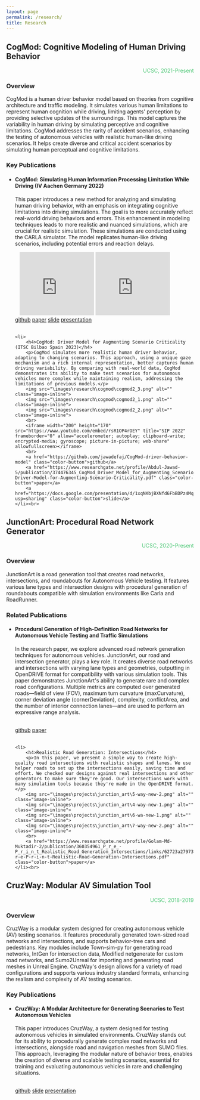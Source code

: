 ```yaml
---
layout: page
permalink: /research/
title: Research
---
```


<h2>CogMod: Cognitive Modeling of Human Driving Behavior</h2>
<div style="text-align: right; color: #50C878"> UCSC, 2021-Present </div>

<h3>Overview</h3>
<p>CogMod is a human driver behavior model based on theories from cognitive architecture and traffic modeling. It simulates various human limitations to represent human cognition while driving, limiting agents' perception by providing selective updates of the surroundings. This model captures the variability in human driving by simulating perceptive and cognitive limitations. CogMod addresses the rarity of accident scenarios, enhancing the testing of autonomous vehicles with realistic human-like driving scenarios. It helps create diverse and critical accident scenarios by simulating human perceptual and cognitive limitations.</p>

<h3>Key Publications</h3>
<ul>
    <li>
        <h4>CogMod: Simulating Human Information Processing Limitation While Driving (IV Aachen Germany 2022)</h4>
        <p>This paper introduces a new method for analyzing and simulating human driving behavior, with an emphasis on integrating cognitive limitations into driving simulations. The goal is to more accurately reflect real-world driving behaviors and errors. This enhancement in modeling techniques leads to more realistic and nuanced simulations, which are crucial for realistic simulation. These simulations are conducted using the CARLA simulator. The model replicates human-like driving scenarios, including potential errors and reaction delays.</p>
        <img src="\images\research\cogmod\cogmod1_3.png" alt="" class="image-inline">
        <img src="\images\research\cogmod\cogmod1_1.png" alt="" class="image-inline">
        <!-- <img src="\images\research\cogmod\cogmod1_2.png" alt="" class="image-inline"> -->
        <img src="\images\research\cogmod\cogmod1_4.png" alt="" class="image-inline">
        <iframe width="200" height="170" src="https://www.youtube.com/embed/g2BcNwqwVIU" title="CogMod: Simulating Human Information Processing Limitations While Driving" frameborder="0" allow="accelerometer; autoplay; clipboard-write; encrypted-media; gyroscope; picture-in-picture; web-share" allowfullscreen></iframe>
        <iframe width="200" height="170" src="https://www.youtube.com/embed/CXwnYlkkxas" title="CogMod: Cognitive Modeling Human Driving Behavior" frameborder="0" allow="accelerometer; autoplay; clipboard-write; encrypted-media; gyroscope; picture-in-picture; web-share" allowfullscreen></iframe>
        <br>
        <a href="https://github.com/jawadefaj/CogMod-driver-behavior-model" class="color-button">github</a>
        <a href="https://ieeexplore.ieee.org/abstract/document/9827128" class="color-button">paper</a>
        <a href="https://docs.google.com/presentation/d/1n0n1ZJnNoK56XHaLxgQRCETVH6hlpo7jNcYRRwPWHYc/edit?usp=sharing" class="color-button">slide</a>
        <a href="https://youtu.be/g2BcNwqwVIU" class="color-button">presentation</a>
    </li><br>

    <li>
        <h4>CogMod: Driver Model for Augmenting Scenario Criticality (ITSC Bilbao Spain 2023)</h4>
        <p>CogMod simulates more realistic human driver behavior, adapting to changing scenarios. This approach, using a unique gaze mechanism and a rich internal representation, better captures human driving variability. By comparing with real-world data, CogMod demonstrates its ability to make test scenarios for autonomous vehicles more complex while maintaining realism, addressing the limitations of previous models.</p>
        <img src="\images\research\cogmod\cogmod2_3.png" alt="" class="image-inline">
        <img src="\images\research\cogmod\cogmod2_1.png" alt="" class="image-inline">
        <img src="\images\research\cogmod\cogmod2_2.png" alt="" class="image-inline"> 
        <br>
        <iframe width="200" height="170" src="https://www.youtube.com/embed/rsR1OP4rOEY" title="SIP 2022" frameborder="0" allow="accelerometer; autoplay; clipboard-write; encrypted-media; gyroscope; picture-in-picture; web-share" allowfullscreen></iframe>
        <br>
        <a href="https://github.com/jawadefaj/CogMod-driver-behavior-model" class="color-button">github</a>
        <a href="https://www.researchgate.net/profile/Abdul-Jawad-5/publication/374476345_CogMod_Driver_Model_for_Augmenting_Scenario_Criticality/links/651f7f283ab6cb4ec6be0979/CogMod-Driver-Model-for-Augmenting-Scenario-Criticality.pdf" class="color-button">paper</a>
        <a href="https://docs.google.com/presentation/d/1xqNXbjBXNfd6FbBDPz4MqpaBbmtfnrtqy4qlUeehE9Q/edit?usp=sharing" class="color-button">slide</a>
    </li><br>
</ul>

<h2>JunctionArt: Procedural Road Network Generator</h2>
<div style="text-align: right; color: #50C878"> UCSC, 2020-Present </div>

<h3>Overview</h3>
<p>JunctionArt is a road generation tool that creates road networks, intersections, and roundabouts for Autonomous Vehicle testing. It features various lane types and intersection designs with procedural generation of roundabouts compatible with simulation environments like Carla and RoadRunner.</p>

<h3>Related Publications</h3>
<ul>
    <li>
        <h4>Procedural Generation of High-Definition Road Networks for Autonomous Vehicle Testing and Traffic Simulations</h4>
        <p>In the research paper, we explore advanced road network generation techniques for autonomous vehicles. JunctionArt, our road and intersection generator, plays a key role. It creates diverse road networks and intersections with varying lane types and geometries, outputting in OpenDRIVE format for compatibility with various simulation tools. This paper demonstrates JunctionArt's ability to generate rare and complex road configurations. Multiple metrics are computed over generated roads—field of view (FOV), maximum turn curvature (maxCurvature), corner deviation angle (cornerDeviation), complexity, conflictArea, and the number of interior connection lanes—and are used to perform an expressive range analysis.</p>
        <img src="\images\projects\junction_art\a-roads.png" alt="" class="image-inline">
        <img src="\images\projects\junction_art\another-road.png" alt="" class="image-inline"> 
        <br>
        <a href="https://github.com/AugmentedDesignLab/junction-art" class="color-button">github</a>
        <a href="https://www.sae.org/publications/technical-papers/content/12-06-01-0007/" class="color-button">paper</a>
    </li><br>

    <li>
        <h4>Realistic Road Generation: Intersections</h4>
        <p>In this paper, we present a simple way to create high-quality road intersections with realistic shapes and lanes. We use helper roads to set up the intersections easily, saving time and effort. We checked our designs against real intersections and other generators to make sure they're good. Our intersections work with many simulation tools because they're made in the OpenDRIVE format.</p>
        <img src="\images\projects\junction_art\5-way-new-2.png" alt="" class="image-inline">
        <img src="\images\projects\junction_art\4-way-new-1.png" alt="" class="image-inline">
        <img src="\images\projects\junction_art\6-wa-new-1.png" alt="" class="image-inline">
        <img src="\images\projects\junction_art\7-way-new-2.png" alt="" class="image-inline"> 
        <br>
        <a href="https://www.researchgate.net/profile/Golam-Md-Muktadir-2/publication/360354961_P_r_e_-P_r_i_n_t_Realistic_Road_Generation_Intersections/links/62723a27973bbb29cc601650/P-r-e-P-r-i-n-t-Realistic-Road-Generation-Intersections.pdf" class="color-button">paper</a>
    </li><br>
</ul>

<h2>CruzWay: Modular AV Simulation Tool</h2>
<div style="text-align: right; color: #50C878"> UCSC, 2018-2019 </div>

<h3>Overview</h3>
<p>CruzWay is a modular system designed for creating autonomous vehicle (AV) testing scenarios. It features procedurally generated town-sized road networks and intersections, and supports behavior-tree cars and pedestrians. Key modules include Town-sim-py for generating road networks, IntGen for intersection data, Modified netgenerate for custom road networks, and Sumo2Unreal for importing and generating road meshes in Unreal Engine. CruzWay's design allows for a variety of road configurations and supports various industry standard formats, enhancing the realism and complexity of AV testing scenarios.</p>

<h3>Key Publications</h3>
<ul>
    <li>
        <h4>CruzWay: A Modular Architecture for Generating Scenarios to Test Autonomous Vehicles</h4>
        <p>This paper introduces CruzWay, a system designed for testing autonomous vehicles in simulated environments. CruzWay stands out for its ability to procedurally generate complex road networks and intersections, alongside road and navigation meshes from SUMO files. This approach, leveraging the modular nature of behavior trees, enables the creation of diverse and scalable testing scenarios, essential for training and evaluating autonomous vehicles in rare and challenging situations.</p>
        <img src="\images\research\cruzway\cruzway1.png" alt="" class="image-inline">
        <img src="\images\research\cruzway\cruzway2.png" alt="" class="image-inline">
        <img src="\images\research\cruzway\cruzway3.png" alt="" class="image-inline">
        <img src="\images\research\cruzway\cruzway_1.png" alt="" class="image-inline">
        <img src="\images\research\cruzway\cruzway4.png" alt="" class="image-inline"> 
        <img src="\images\research\cruzway\cruzway_5.png" alt="" class="image-inline"> 
        <img src="\images\research\cruzway\cruzway_4.png" alt="" class="image-inline">
        <br>
        <a href="https://github.com/AugmentedDesignLab/CruzWay" class="color-button">github</a>
        <a href="https://docs.google.com/presentation/d/1vx4r2b_J-H5eupHZMiy-r2QsCdXXBPe-o32VAWo9upU/edit?usp=sharing" class="color-button">slide</a>
        <a href="https://youtu.be/ru2K4Y_WrGs" class="color-button">presentation</a>
    </li><br>
</ul>
